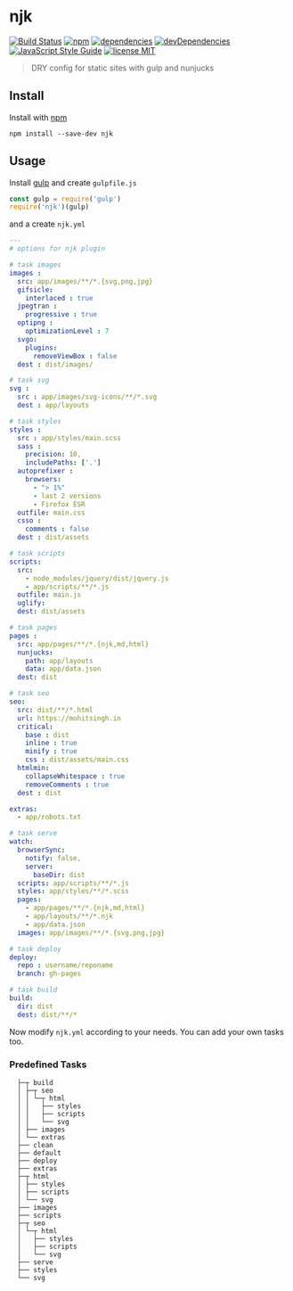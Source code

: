 # njk
[![Build Status](https://travis-ci.org/mohitsinghs/njk.svg)](https://travis-ci.org/mohitsinghs/njk)
[![npm](https://badge.fury.io/js/njk.svg)](http://badge.fury.io/js/njk)
[![dependencies](https://david-dm.org/mohitsinghs/njk/status.svg)](https://david-dm.org/mohitsinghs/njk)
[![devDependencies](https://david-dm.org/mohitsinghs/njk/dev-status.svg)](https://david-dm.org/mohitsinghs/njk?type=dev)
[![JavaScript Style Guide](https://img.shields.io/badge/code_style-standard-brightgreen.svg)](https://standardjs.com)
[![license MIT](https://img.shields.io/badge/license-MIT-brightgreen.svg)](https://github.com/mohitsinghs/njk/blob/master/LICENSE)
> DRY config for static sites with gulp and nunjucks

## Install

Install with [npm](https://npm.im/njk)

```
npm install --save-dev njk
```

## Usage
Install [gulp](https://npm.im/gulp)
and create `gulpfile.js`

```js
const gulp = require('gulp')
require('njk')(gulp)
```

and a create `njk.yml`

```yaml
---
# options for njk plugin

# task images
images :
  src: app/images/**/*.{svg,png,jpg}
  gifsicle:
    interlaced : true
  jpegtran :
    progressive : true
  optipng :
    optimizationLevel : 7
  svgo:
    plugins:
      removeViewBox : false
  dest : dist/images/

# task svg
svg :
  src : app/images/svg-icons/**/*.svg
  dest : app/layouts

# task styles
styles :
  src : app/styles/main.scss
  sass :
    precision: 10,
    includePaths: ['.']
  autoprefixer :
    browsers:
      - "> 1%"
      - last 2 versions
      - Firefox ESR
  outfile: main.css
  csso :
    comments : false
  dest : dist/assets

# task scripts
scripts:
  src:
    - node_modules/jquery/dist/jquery.js
    - app/scripts/**/*.js
  outfile: main.js
  uglify:
  dest: dist/assets

# task pages
pages :
  src: app/pages/**/*.{njk,md,html}
  nunjucks:
    path: app/layouts
    data: app/data.json
  dest: dist

# task seo
seo:
  src: dist/**/*.html
  url: https://mohitsingh.in
  critical:
    base : dist
    inline : true
    minify : true
    css : dist/assets/main.css
  htmlmin:
    collapseWhitespace : true
    removeComments : true
  dest : dist

extras:
  - app/robots.txt

# task serve
watch:
  browserSync:
    notify: false,
    server:
      baseDir: dist
  scripts: app/scripts/**/*.js
  styles: app/styles/**/*.scss
  pages:
    - app/pages/**/*.{njk,md,html}
    - app/layouts/**/*.njk
    - app/data.json
  images: app/images/**/*.{svg,png,jpg}

# task deploy
deploy:
  repo : username/reponame
  branch: gh-pages

# task build
build:
  dir: dist
  dest: dist/**/*
```

Now modify `njk.yml` according to your needs.
You can add your own tasks too.

### Predefined Tasks

```
  ├─┬ build
  │ ├─┬ seo
  │ │ └─┬ html
  │ │   ├── styles
  │ │   ├── scripts
  │ │   └── svg
  │ ├── images
  │ └── extras
  ├── clean
  ├── default
  ├── deploy
  ├── extras
  ├─┬ html
  │ ├── styles
  │ ├── scripts
  │ └── svg
  ├── images
  ├── scripts
  ├─┬ seo
  │ └─┬ html
  │   ├── styles
  │   ├── scripts
  │   └── svg
  ├── serve
  ├── styles
  └── svg
```
